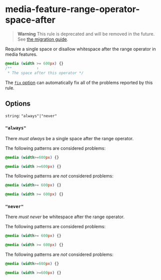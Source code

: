 # media-feature-range-operator-space-after

> **Warning** This rule is deprecated and will be removed in the future. See [the migration guide](https://github.com/stylelint/stylelint/tree/15.10.3/docs/migration-guide/to-15.md).

Require a single space or disallow whitespace after the range operator in media features.

<!-- prettier-ignore -->
```css
@media (width >= 600px) {}
/**           ↑
 * The space after this operator */
```

The [`fix` option](https://github.com/stylelint/stylelint/tree/15.10.3/docs/user-guide/options.md#fix) can automatically fix all of the problems reported by this rule.

## Options

`string`: `"always"|"never"`

### `"always"`

There _must always_ be a single space after the range operator.

The following patterns are considered problems:

<!-- prettier-ignore -->
```css
@media (width>=600px) {}
```

<!-- prettier-ignore -->
```css
@media (width >=600px) {}
```

The following patterns are _not_ considered problems:

<!-- prettier-ignore -->
```css
@media (width>= 600px) {}
```

<!-- prettier-ignore -->
```css
@media (width >= 600px) {}
```

### `"never"`

There _must never_ be whitespace after the range operator.

The following patterns are considered problems:

<!-- prettier-ignore -->
```css
@media (width>= 600px) {}
```

<!-- prettier-ignore -->
```css
@media (width >= 600px) {}
```

The following patterns are _not_ considered problems:

<!-- prettier-ignore -->
```css
@media (width>=600px) {}
```

<!-- prettier-ignore -->
```css
@media (width >=600px) {}
```
